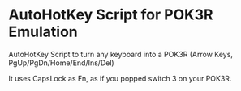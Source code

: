 # AutoHotKey Script for POK3R Emulation

AutoHotKey Script to turn any keyboard into a POK3R (Arrow Keys, PgUp/PgDn/Home/End/Ins/Del)

It uses CapsLock as Fn, as if you popped switch 3 on your POK3R.
